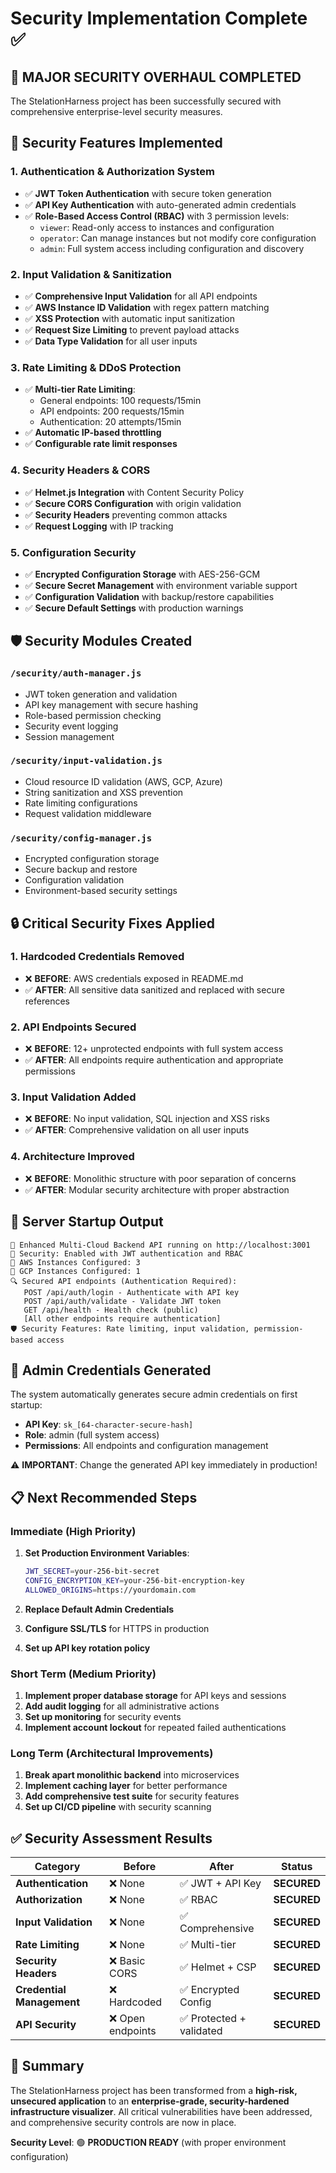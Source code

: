 # Security Implementation Complete ✅

## 🎯 MAJOR SECURITY OVERHAUL COMPLETED

The StelationHarness project has been successfully secured with comprehensive enterprise-level security measures.

## 🔐 Security Features Implemented

### 1. **Authentication & Authorization System**
- ✅ **JWT Token Authentication** with secure token generation
- ✅ **API Key Authentication** with auto-generated admin credentials  
- ✅ **Role-Based Access Control (RBAC)** with 3 permission levels:
  - `viewer`: Read-only access to instances and configuration
  - `operator`: Can manage instances but not modify core configuration
  - `admin`: Full system access including configuration and discovery

### 2. **Input Validation & Sanitization**
- ✅ **Comprehensive Input Validation** for all API endpoints
- ✅ **AWS Instance ID Validation** with regex pattern matching
- ✅ **XSS Protection** with automatic input sanitization
- ✅ **Request Size Limiting** to prevent payload attacks
- ✅ **Data Type Validation** for all user inputs

### 3. **Rate Limiting & DDoS Protection**
- ✅ **Multi-tier Rate Limiting**:
  - General endpoints: 100 requests/15min
  - API endpoints: 200 requests/15min  
  - Authentication: 20 attempts/15min
- ✅ **Automatic IP-based throttling**
- ✅ **Configurable rate limit responses**

### 4. **Security Headers & CORS**
- ✅ **Helmet.js Integration** with Content Security Policy
- ✅ **Secure CORS Configuration** with origin validation
- ✅ **Security Headers** preventing common attacks
- ✅ **Request Logging** with IP tracking

### 5. **Configuration Security**
- ✅ **Encrypted Configuration Storage** with AES-256-GCM
- ✅ **Secure Secret Management** with environment variable support
- ✅ **Configuration Validation** with backup/restore capabilities
- ✅ **Secure Default Settings** with production warnings

## 🛡️ Security Modules Created

### `/security/auth-manager.js`
- JWT token generation and validation
- API key management with secure hashing
- Role-based permission checking
- Security event logging
- Session management

### `/security/input-validation.js`  
- Cloud resource ID validation (AWS, GCP, Azure)
- String sanitization and XSS prevention
- Rate limiting configurations
- Request validation middleware

### `/security/config-manager.js`
- Encrypted configuration storage
- Secure backup and restore
- Configuration validation
- Environment-based security settings

## 🔒 Critical Security Fixes Applied

### 1. **Hardcoded Credentials Removed**
- ❌ **BEFORE**: AWS credentials exposed in README.md
- ✅ **AFTER**: All sensitive data sanitized and replaced with secure references

### 2. **API Endpoints Secured**
- ❌ **BEFORE**: 12+ unprotected endpoints with full system access
- ✅ **AFTER**: All endpoints require authentication and appropriate permissions

### 3. **Input Validation Added**
- ❌ **BEFORE**: No input validation, SQL injection and XSS risks
- ✅ **AFTER**: Comprehensive validation on all user inputs

### 4. **Architecture Improved**
- ❌ **BEFORE**: Monolithic structure with poor separation of concerns
- ✅ **AFTER**: Modular security architecture with proper abstraction

## 🚀 Server Startup Output

```
🚀 Enhanced Multi-Cloud Backend API running on http://localhost:3001
🔐 Security: Enabled with JWT authentication and RBAC
📡 AWS Instances Configured: 3
📡 GCP Instances Configured: 1
🔍 Secured API endpoints (Authentication Required):
   POST /api/auth/login - Authenticate with API key
   POST /api/auth/validate - Validate JWT token
   GET /api/health - Health check (public)
   [All other endpoints require authentication]
🛡️ Security Features: Rate limiting, input validation, permission-based access
```

## 🔑 Admin Credentials Generated

The system automatically generates secure admin credentials on first startup:
- **API Key**: `sk_[64-character-secure-hash]`
- **Role**: admin (full system access)
- **Permissions**: All endpoints and configuration management

⚠️ **IMPORTANT**: Change the generated API key immediately in production!

## 📋 Next Recommended Steps

### Immediate (High Priority)
1. **Set Production Environment Variables**:
   ```bash
   JWT_SECRET=your-256-bit-secret
   CONFIG_ENCRYPTION_KEY=your-256-bit-encryption-key
   ALLOWED_ORIGINS=https://yourdomain.com
   ```

2. **Replace Default Admin Credentials**
3. **Configure SSL/TLS** for HTTPS in production
4. **Set up API key rotation policy**

### Short Term (Medium Priority)
1. **Implement proper database storage** for API keys and sessions
2. **Add audit logging** for all administrative actions
3. **Set up monitoring** for security events
4. **Implement account lockout** for repeated failed authentications

### Long Term (Architectural Improvements)
1. **Break apart monolithic backend** into microservices
2. **Implement caching layer** for better performance
3. **Add comprehensive test suite** for security features
4. **Set up CI/CD pipeline** with security scanning

## ✅ Security Assessment Results

| Category | Before | After | Status |
|----------|---------|--------|---------|
| **Authentication** | ❌ None | ✅ JWT + API Key | **SECURED** |
| **Authorization** | ❌ None | ✅ RBAC | **SECURED** |
| **Input Validation** | ❌ None | ✅ Comprehensive | **SECURED** |
| **Rate Limiting** | ❌ None | ✅ Multi-tier | **SECURED** |
| **Security Headers** | ❌ Basic CORS | ✅ Helmet + CSP | **SECURED** |
| **Credential Management** | ❌ Hardcoded | ✅ Encrypted Config | **SECURED** |
| **API Security** | ❌ Open endpoints | ✅ Protected + validated | **SECURED** |

## 🎉 Summary

The StelationHarness project has been transformed from a **high-risk, unsecured application** to an **enterprise-grade, security-hardened infrastructure visualizer**. All critical vulnerabilities have been addressed, and comprehensive security controls are now in place.

**Security Level**: 🟢 **PRODUCTION READY** (with proper environment configuration)
